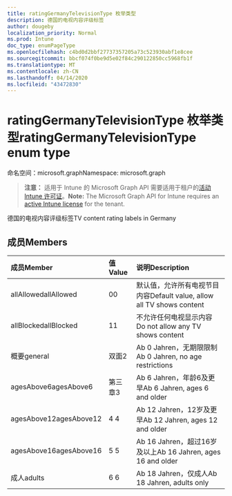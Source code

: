 ```yaml
---
title: ratingGermanyTelevisionType 枚举类型
description: 德国的电视内容评级标签
author: dougeby
localization_priority: Normal
ms.prod: Intune
doc_type: enumPageType
ms.openlocfilehash: c4bd0d2bbf27737357205a73c523930abf1e8cee
ms.sourcegitcommit: bbcf074f0be9d5e02f84c290122850cc5968fb1f
ms.translationtype: MT
ms.contentlocale: zh-CN
ms.lasthandoff: 04/14/2020
ms.locfileid: "43472830"
---
```

# <a name="ratinggermanytelevisiontype-enum-type"></a><span data-ttu-id="a31f2-103">ratingGermanyTelevisionType 枚举类型</span><span class="sxs-lookup"><span data-stu-id="a31f2-103">ratingGermanyTelevisionType enum type</span></span>

<span data-ttu-id="a31f2-104">命名空间：microsoft.graph</span><span class="sxs-lookup"><span data-stu-id="a31f2-104">Namespace: microsoft.graph</span></span>

> <span data-ttu-id="a31f2-105">**注意：** 适用于 Intune 的 Microsoft Graph API 需要适用于租户的[活动 Intune 许可证](https://go.microsoft.com/fwlink/?linkid=839381)。</span><span class="sxs-lookup"><span data-stu-id="a31f2-105">**Note:** The Microsoft Graph API for Intune requires an [active Intune license](https://go.microsoft.com/fwlink/?linkid=839381) for the tenant.</span></span>

<span data-ttu-id="a31f2-106">德国的电视内容评级标签</span><span class="sxs-lookup"><span data-stu-id="a31f2-106">TV content rating labels in Germany</span></span>

## <a name="members"></a><span data-ttu-id="a31f2-107">成员</span><span class="sxs-lookup"><span data-stu-id="a31f2-107">Members</span></span>
|<span data-ttu-id="a31f2-108">成员</span><span class="sxs-lookup"><span data-stu-id="a31f2-108">Member</span></span>|<span data-ttu-id="a31f2-109">值</span><span class="sxs-lookup"><span data-stu-id="a31f2-109">Value</span></span>|<span data-ttu-id="a31f2-110">说明</span><span class="sxs-lookup"><span data-stu-id="a31f2-110">Description</span></span>|
|:---|:---|:---|
|<span data-ttu-id="a31f2-111">allAllowed</span><span class="sxs-lookup"><span data-stu-id="a31f2-111">allAllowed</span></span>|<span data-ttu-id="a31f2-112">0</span><span class="sxs-lookup"><span data-stu-id="a31f2-112">0</span></span>|<span data-ttu-id="a31f2-113">默认值，允许所有电视节目内容</span><span class="sxs-lookup"><span data-stu-id="a31f2-113">Default value, allow all TV shows content</span></span>|
|<span data-ttu-id="a31f2-114">allBlocked</span><span class="sxs-lookup"><span data-stu-id="a31f2-114">allBlocked</span></span>|<span data-ttu-id="a31f2-115">1</span><span class="sxs-lookup"><span data-stu-id="a31f2-115">1</span></span>|<span data-ttu-id="a31f2-116">不允许任何电视显示内容</span><span class="sxs-lookup"><span data-stu-id="a31f2-116">Do not allow any TV shows content</span></span>|
|<span data-ttu-id="a31f2-117">概要</span><span class="sxs-lookup"><span data-stu-id="a31f2-117">general</span></span>|<span data-ttu-id="a31f2-118">双面</span><span class="sxs-lookup"><span data-stu-id="a31f2-118">2</span></span>|<span data-ttu-id="a31f2-119">Ab 0 Jahren，无期限限制</span><span class="sxs-lookup"><span data-stu-id="a31f2-119">Ab 0 Jahren, no age restrictions</span></span>|
|<span data-ttu-id="a31f2-120">agesAbove6</span><span class="sxs-lookup"><span data-stu-id="a31f2-120">agesAbove6</span></span>|<span data-ttu-id="a31f2-121">第三章</span><span class="sxs-lookup"><span data-stu-id="a31f2-121">3</span></span>|<span data-ttu-id="a31f2-122">Ab 6 Jahren，年龄6及更早</span><span class="sxs-lookup"><span data-stu-id="a31f2-122">Ab 6 Jahren, ages 6 and older</span></span>|
|<span data-ttu-id="a31f2-123">agesAbove12</span><span class="sxs-lookup"><span data-stu-id="a31f2-123">agesAbove12</span></span>|<span data-ttu-id="a31f2-124">4 </span><span class="sxs-lookup"><span data-stu-id="a31f2-124">4</span></span>|<span data-ttu-id="a31f2-125">Ab 12 Jahren，12岁及更早</span><span class="sxs-lookup"><span data-stu-id="a31f2-125">Ab 12 Jahren, ages 12 and older</span></span>|
|<span data-ttu-id="a31f2-126">agesAbove16</span><span class="sxs-lookup"><span data-stu-id="a31f2-126">agesAbove16</span></span>|<span data-ttu-id="a31f2-127">5 </span><span class="sxs-lookup"><span data-stu-id="a31f2-127">5</span></span>|<span data-ttu-id="a31f2-128">Ab 16 Jahren，超过16岁及以上</span><span class="sxs-lookup"><span data-stu-id="a31f2-128">Ab 16 Jahren, ages 16 and older</span></span>|
|<span data-ttu-id="a31f2-129">成人</span><span class="sxs-lookup"><span data-stu-id="a31f2-129">adults</span></span>|<span data-ttu-id="a31f2-130">6 </span><span class="sxs-lookup"><span data-stu-id="a31f2-130">6</span></span>|<span data-ttu-id="a31f2-131">Ab 18 Jahren，仅成人</span><span class="sxs-lookup"><span data-stu-id="a31f2-131">Ab 18 Jahren, adults only</span></span>|







